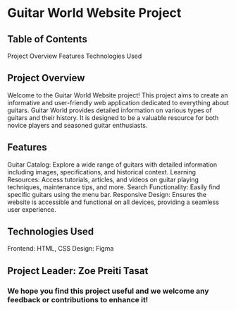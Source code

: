 # Guitar World Website Project

## Table of Contents
Project Overview
Features
Technologies Used

## Project Overview
Welcome to the Guitar World Website project! This project aims to create an informative and user-friendly web application dedicated to everything about guitars. Guitar World provides detailed information on various types of guitars and their history. It is designed to be a valuable resource for both novice players and seasoned guitar enthusiasts.

## Features
Guitar Catalog: Explore a wide range of guitars with detailed information including images, specifications, and historical context.
Learning Resources: Access tutorials, articles, and videos on guitar playing techniques, maintenance tips, and more.
Search Functionality: Easily find specific guitars using the menu bar.
Responsive Design: Ensures the website is accessible and functional on all devices, providing a seamless user experience.

## Technologies Used
Frontend: HTML, CSS
Design: Figma

## Project Leader: Zoe Preiti Tasat
### We hope you find this project useful and we welcome any feedback or contributions to enhance it!
